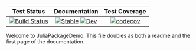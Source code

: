 |**Test Status**|**Documentation**|**Test Coverage**|
|:-------------:|:---------------:|:---------------:|
| [![Build Status][travis-img]][travis-url] | [![Stable][docs-sta-img]][docs-sta-url] [![Dev][docs-dev-img]][docs-dev-url] | [![codecov][codecov-img]][codecov-url] | 

Welcome to JuliaPackageDemo. This file doubles as both a readme and the first page of the documentation.

[travis-img]: https://travis-ci.org/moustachio-belvedere/JuliaPackageDemo.jl.svg?branch=master
[travis-url]: https://travis-ci.org/moustachio-belvedere/JuliaPackageDemo.jl

[docs-sta-img]: https://img.shields.io/badge/docs-stable-blue.svg
[docs-sta-url]: https://moustachio-belvedere.github.io/JuliaPackageDemo.jl/stable

[docs-dev-img]: https://img.shields.io/badge/docs-dev-blue.svg
[docs-dev-url]: https://moustachio-belvedere.github.io/JuliaPackageDemo.jl/dev

[codecov-img]: https://codecov.io/gh/moustachio-belvedere/JuliaPackageDemo.jl/branch/master/graph/badge.svg
[codecov-url]: https://codecov.io/gh/moustachio-belvedere/JuliaPackageDemo.jl

